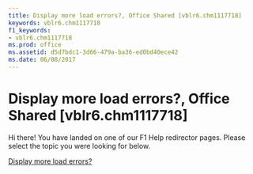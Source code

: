 ```yaml
---
title: Display more load errors?, Office Shared [vblr6.chm1117718]
keywords: vblr6.chm1117718
f1_keywords:
- vblr6.chm1117718
ms.prod: office
ms.assetid: d5d7bdc1-3d66-479a-ba36-ed0bd40ece42
ms.date: 06/08/2017
---
```



# Display more load errors?, Office Shared [vblr6.chm1117718]

Hi there! You have landed on one of our F1 Help redirector pages. Please select the topic you were looking for below.

[Display more load errors?](http://msdn.microsoft.com/library/793041bd-219d-7503-aead-b50d2ab2e7cc%28Office.15%29.aspx)

